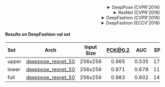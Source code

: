 <!-- [ALGORITHM] -->

<details>
<summary align="right">DeepPose (CVPR'2014)</summary>

```bibtex
@inproceedings{toshev2014deeppose,
  title={Deeppose: Human pose estimation via deep neural networks},
  author={Toshev, Alexander and Szegedy, Christian},
  booktitle={Proceedings of the IEEE conference on computer vision and pattern recognition},
  pages={1653--1660},
  year={2014}
}
```

</details>

<!-- [BACKBONE] -->

<details>
<summary align="right">ResNet (CVPR'2016)</summary>

```bibtex
@inproceedings{he2016deep,
  title={Deep residual learning for image recognition},
  author={He, Kaiming and Zhang, Xiangyu and Ren, Shaoqing and Sun, Jian},
  booktitle={Proceedings of the IEEE conference on computer vision and pattern recognition},
  pages={770--778},
  year={2016}
}
```

</details>

<!-- [DATASET] -->

<details>
<summary align="right">DeepFashion (CVPR'2016)</summary>

```bibtex
@inproceedings{liuLQWTcvpr16DeepFashion,
 author = {Liu, Ziwei and Luo, Ping and Qiu, Shi and Wang, Xiaogang and Tang, Xiaoou},
 title = {DeepFashion: Powering Robust Clothes Recognition and Retrieval with Rich Annotations},
 booktitle = {Proceedings of IEEE Conference on Computer Vision and Pattern Recognition (CVPR)},
 month = {June},
 year = {2016}
}
```

</details>

<!-- [DATASET] -->

<details>
<summary align="right">DeepFashion (ECCV'2016)</summary>

```bibtex
@inproceedings{liuYLWTeccv16FashionLandmark,
 author = {Liu, Ziwei and Yan, Sijie and Luo, Ping and Wang, Xiaogang and Tang, Xiaoou},
 title = {Fashion Landmark Detection in the Wild},
 booktitle = {European Conference on Computer Vision (ECCV)},
 month = {October},
 year = {2016}
 }
```

</details>

#### Results on DeepFashion val set

|Set   | Arch  | Input Size | PCK@0.2 |  AUC  |  EPE  | ckpt    | log     |
| :--- | :---: | :--------: | :------: | :------: | :------: |:------: |:------: |
|upper | [deeppose_resnet_50](/configs/fashion/2d_kpt_sview_rgb_img/deeppose/deepfashion/res50_deepfashion_upper_256x192.py) | 256x256 | 0.965 | 0.535 | 17.2 | [ckpt](https://download.openmmlab.com/mmpose/fashion/deeppose/deeppose_res50_deepfashion_upper_256x192-497799fb_20210309.pth) | [log](https://download.openmmlab.com/mmpose/fashion/deeppose/deeppose_res50_deepfashion_upper_256x192_20210309.log.json) |
|lower | [deeppose_resnet_50](/configs/fashion/2d_kpt_sview_rgb_img/deeppose/deepfashion/res50_deepfashion_lower_256x192.py) | 256x256 | 0.971 | 0.678 | 11.8 | [ckpt](https://download.openmmlab.com/mmpose/fashion/deeppose/deeppose_res50_deepfashion_lower_256x192-94e0e653_20210309.pth) | [log](https://download.openmmlab.com/mmpose/fashion/deeppose/deeppose_res50_deepfashion_lower_256x192_20210309.log.json) |
|full  | [deeppose_resnet_50](/configs/fashion/2d_kpt_sview_rgb_img/deeppose/deepfashion/res50_deepfashion_full_256x192.py)  | 256x256 | 0.983 | 0.602 | 14.0 | [ckpt](https://download.openmmlab.com/mmpose/fashion/deeppose/deeppose_res50_deepfashion_full_256x192-4e0273e2_20210309.pth) | [log](https://download.openmmlab.com/mmpose/fashion/deeppose/deeppose_res50_deepfashion_full_256x192_20210309.log.json) |
